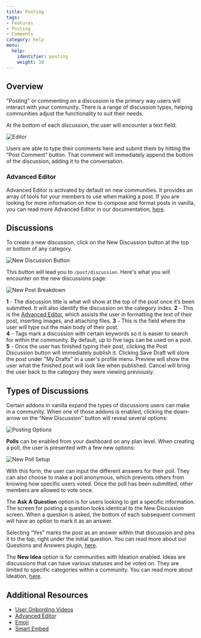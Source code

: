 ```yaml
---
title: Posting
tags:
- Features
- Posting
- Comments
category: help
menu:
  help:
    identifier: posting
    weight: 18
---
```

## Overview

"Posting" or commenting on a discussion is the primary way users will interact with your community. There is a range of discussion types, helping communities adjust the functionality to suit their needs.

At the bottom of each discussion, the user will encounter a text field:

![Editor](https://images.v-cdn.net/docs/Posting_Editor.png)

Users are able to type their comments here and submit them by hitting the “Post Comment” button. That comment will immediately append the bottom of the discussion, adding it to the conversation.

### Advanced Editor

Advanced Editor is activated by default on new communities. It provides an array of tools for your members to use when making a post. If you are looking for more information on how to compose and format posts in vanilla, you can read more Advanced Editor in our documentation, [here](http://docs.vanillaforums.com/help/addons/advanced-editor/).  

## Discussions

To create a new discussion, click on the New Discussion button at the top or bottom of any category.  

![New Discussion Button](https://images.v-cdn.net/docs/Posting_NewDiscussion.png)

This button will lead you to `/post/discussion`. Here's what you will encounter on the new discussions page:

![New Post Breakdown](https://images.v-cdn.net/docs/Posting_NewPostBreakdown.png)

**1** - The discussion title is what will show at the top of the post once it’s been submitted. It will also identify the discussion on the category index.
**2** - This is the [Advanced Editor](http://docs.vanillaforums.com/help/addons/advanced-editor/), which assists the user in formatting the text of their post, inserting images, and attaching files.
**3** - This is the field where the user will type out the main body of their post.  
**4** - Tags mark a discussion with certain keywords so it is easier to search for within the community. By default, up to five tags can be used on a post.
**5** - Once the user has finished typing their post, clicking the Post Discussion button will immediately publish it. Clicking Save Draft will store the post under "My Drafts" in a user's profile menu. Preview will show the user what the finished post will look like when published. Cancel will bring the user back to the category they were viewing previously.

## Types of Discussions

Certain addons in vanilla expand the types of discussions users can make in a community. When one of those addons is enabled, clicking the down-arrow on the “New Discussion” button will reveal several options:

![Posting Options](https://images.v-cdn.net/docs/Posting_PollOptions.png)

**Polls** can be enabled from your dashboard on any plan level. When creating a poll, the user is presented with a few new options:

![New Poll Setup](https://images.v-cdn.net/docs/Posting_PollSetup.png)

With this form, the user can input the different answers for their poll. They can also choose to make a poll anonymous, which prevents others from knowing how specific users voted. Once the poll has been submitted, other members are allowed to vote once.  

The **Ask A Question** option is for users looking to get a specific information. The screen for posting a question looks identical to the New Discussion screen. When a question is asked, the bottom of each subsequent comment will have an option to mark it as an answer.

Selecting “Yes” marks the post as an answer within that discussion and pins it to the top, right under the initial question. You can read more about our Questions and Answers plugin, [here](http://docs.vanillaforums.com/help/addons/qna/).

The **New Idea** option is for communities with Ideation enabled. Ideas are discussions that can have various statuses and be voted on. They are limited to specific categories within a community. You can read more about Ideation, [here](http://docs.vanillaforums.com/help/ideation/).


## Additional Resources

- [User Onbording Videos](https://www.youtube.com/playlist?list=PLEdMTbLR4h8xC7XwUrfZ4s5IoQ9Of6Ihn)
- [Advanced Editor](http://docs.vanillaforums.com/help/addons/advanced-editor/)
- [Emoji](http://docs.vanillaforums.com/help/posting/emoji/)
- [Smart Embed](http://docs.vanillaforums.com/help/posting/smart-embed/)
